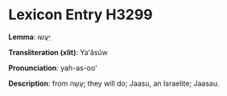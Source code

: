 # Lexicon Entry H3299

**Lemma**: יַעֲשׂוּ

**Transliteration (xlit)**: Yaʻăsûw

**Pronunciation**: yah-as-oo'

**Description**:
from עָשָׂה; they will do; Jaasu, an Israelite; Jaasau.
